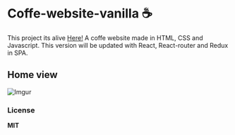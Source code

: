 # Coffe-website-vanilla ☕
This project its alive [Here!](https://silly-mcnulty-e9d319.netlify.com/)
A coffe website made in HTML, CSS and Javascript. This version will be updated with React, React-router and Redux in SPA.
## Home view
![Imgur](https://i.imgur.com/137zH03.png)

### License
**MIT**
